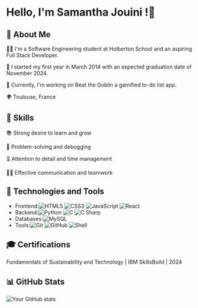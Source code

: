 # Hello, I'm Samantha Jouini !👋

## 🚀 About Me 
👨‍💻 I'm a Software Engineering student at Holberton School and an aspiring Full Stack Developer. 

📅 I started my first year in March 2014 with an expected graduation date of November 2024.

💭 Currently, I'm working on Beat the Goblin a gamified to-do list app.

🌍 Toulouse, France

## 🧠 Skills
📚 Strong desire to learn and grow

🧩 Problem-solving and debugging

⏳ Attention to detail and time management

🤜🤛 Effective communication and teamwork

## 🔧 Technologies and Tools
- Frontend:![HTML5](https://img.shields.io/badge/-HTML5-E34F26?style=flat-square&logo=html5&logoColor=white) ![CSS3](https://img.shields.io/badge/-CSS3-1572B6?style=flat-square&logo=css3) ![JavaScript](https://img.shields.io/badge/-JavaScript-F7DF1E?style=flat-square&logo=javascript&logoColor=black) ![React](https://img.shields.io/badge/React-61DAFB?style=flat-square&logo=react&logoColor=black)
- Backend:![Python](https://img.shields.io/badge/-Python-3776AB?style=flat-square&logo=python&logoColor=white) ![C](https://img.shields.io/badge/-C-00599C?style=flat-square&logo=c&logoColor=white) ![C Sharp](https://img.shields.io/badge/-C%23-239120?style=flat-square&logo=c-sharp&logoColor=white)
- Databases:![MySQL](https://img.shields.io/badge/-MySQL-4479A1?style=flat-square&logo=mysql&logoColor=white)
- Tools:![Git](https://img.shields.io/badge/-Git-F05032?style=flat-square&logo=git&logoColor=white) ![GitHub](https://img.shields.io/badge/-GitHub-181717?style=flat-square&logo=github) ![Shell](https://img.shields.io/badge/-Shell-4EAA25?style=flat-square&logo=gnu-bash&logoColor=white)

 ## 🎓 Certifications
Fundamentals of Sustainability and Technology | IBM SkillsBuild | 2024



## 📊 GitHub Stats
![Your GitHub stats](https://github-readme-stats.vercel.app/api?username=SamJouini&show_icons=true&bg_color=FFDAB9&title_color=FF8C00&text_color=8B4513&icon_color=FFA07A&border_color=FFE4B5)


